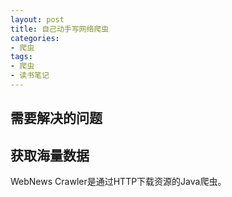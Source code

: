 ```yaml
---
layout: post
title: 自己动手写网络爬虫
categories:
- 爬虫
tags:
- 爬虫
- 读书笔记
---
```


## 需要解决的问题



## 获取海量数据

WebNews Crawler是通过HTTP下载资源的Java爬虫。

